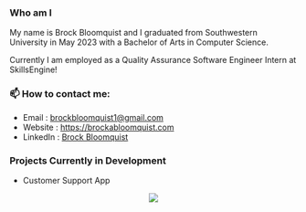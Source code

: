 ### Who am I

My name is Brock Bloomquist and I graduated from Southwestern University in May 2023 with a
Bachelor of Arts in Computer Science.

Currently I am employed as a Quality Assurance Software Engineer Intern at SkillsEngine!

### 📫 How to contact me:

- Email : [brockbloomquist1@gmail.com](brockbloomquist1@gmail.com)
- Website : <https://brockabloomquist.com>
- LinkedIn : [Brock Bloomquist](https://www.linkedin.com/in/brockbloomquist/)

### Projects Currently in Development

- Customer Support App

<p align="center"><a href="https://github.com/anuraghazra/github-readme-stats">
  <img align="center" src="https://github-readme-stats.vercel.app/api?username=brockbloomquist&show_icons=true&theme=synthwave" />
</a></p>
